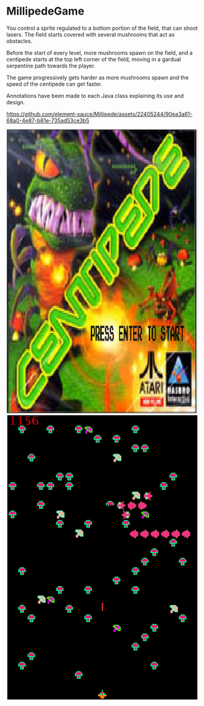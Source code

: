# MillipedeGame

You control a sprite regulated to a bottom portion of the field, that can shoot lasers. The field starts covered with several mushrooms that act as obstacles. 

Before the start of every level, more mushrooms spawn on the field, and a centipede starts at the top left corner of the field, moving in a gardual serpentine path towards the player.

The game progressively gets harder as more mushrooms spawn and the speed of the centipede can get faster.

Annotations have been made to each Java class explaining its use and design.


https://github.com/element-sauce/Millipede/assets/22405244/90ea3a61-68a0-4e87-b81e-735ad53ce3b5


![Title Page](screenshot1.png)
![Gameplay Level 2](screenshot2.png)
